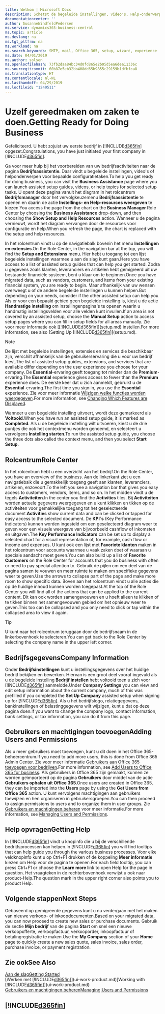 ```yaml
---
title: Welkom | Microsoft Docs
description: Schetst de begeleide instellingen, video's, Help-onderwerpen en pagina's die u kunt gebruiken om u gereed te maken voor het doen van zaken in Business Central.
documentationcenter: ''
author: SusanneWindfeldPedersen
ms.service: dynamics365-business-central
ms.topic: article
ms.devlang: na
ms.tgt_pltfrm: na
ms.workload: na
ms.search.keywords: SMTP, mail, Office 365, setup, wizard, experience
ms.date: 04/01/2019
ms.author: solsen
ms.openlocfilehash: 73fb2daa84bc34d0fd865e2b95d5ea6dea11336c
ms.sourcegitcommit: 60b87e5eb32bb408dd65b9855c29159b1dfbfca8
ms.translationtype: HT
ms.contentlocale: nl-NL
ms.lasthandoff: 04/29/2019
ms.locfileid: "1249511"
---
```

# <a name="getting-ready-for-doing-business"></a><span data-ttu-id="65bf3-103">Uzelf gereedmaken om zaken te doen.</span><span class="sxs-lookup"><span data-stu-id="65bf3-103">Getting Ready for Doing Business</span></span>
<span data-ttu-id="65bf3-104">Gefeliciteerd. U hebt zojuist uw eerste bedrijf in [!INCLUDE[d365fin](includes/d365fin_md.md)] opgezet.</span><span class="sxs-lookup"><span data-stu-id="65bf3-104">Congratulations, you have just initiated your first company in [!INCLUDE[d365fin](includes/d365fin_md.md)].</span></span>

<span data-ttu-id="65bf3-105">Ga voor meer hulp bij het voorbereiden van uw bedrijfsactiviteiten naar de pagina **Bedrijfsassistentie**. Daar vindt u begeleide instellingen, video's of helponderwerpen voor bepaalde configuratietaken.</span><span class="sxs-lookup"><span data-stu-id="65bf3-105">To help you get ready for doing business, you can visit the **Business Assistance** page where you can launch assisted setup guides, videos, or help topics for selected setup tasks.</span></span> <span data-ttu-id="65bf3-106">U opent deze pagina vanuit het diagram in het rolcentrum **Bedrijfsmanager** door het vervolgkeuzemenu **Bedrijfsassistentie** te openen en daarin de actie **Instellings- en Help-resources weergeven** te kiezen.</span><span class="sxs-lookup"><span data-stu-id="65bf3-106">You access the page from the chart on the **Business Manager** Role Center by choosing the **Business Assistance** drop-down, and then choosing the **Show Setup and Help Resources** action.</span></span> <span data-ttu-id="65bf3-107">Wanneer u de pagina vernieuwt, wordt het diagram vervangen door de resources voor configuratie en help.</span><span class="sxs-lookup"><span data-stu-id="65bf3-107">When you refresh the page, the chart is replaced with the setup and help resources.</span></span>

<span data-ttu-id="65bf3-108">In het rolcentrum vindt u op de navigatiebalk bovenin het menu **Instellingen en extensies**.</span><span class="sxs-lookup"><span data-stu-id="65bf3-108">On the Role Center, in the navigation bar at the top, you will find the **Setup and Extensions** menu.</span></span> <span data-ttu-id="65bf3-109">Hier hebt u toegang tot een lijst begeleide instellingen waarmee u aan de slag kunt gaan.</span><span class="sxs-lookup"><span data-stu-id="65bf3-109">Here you have access to a list of assisted setup guides that can help you get started.</span></span> <span data-ttu-id="65bf3-110">Zodra u gegevens zoals klanten, leveranciers en artikelen hebt gemigreerd uit uw bestaande financiële systeem, bent u klaar om te beginnen.</span><span class="sxs-lookup"><span data-stu-id="65bf3-110">Once you have migrated data, such as vendors, customers, and items from your existing financial system, you are ready to begin.</span></span> <span data-ttu-id="65bf3-111">Maar afhankelijk van uw wensen overweegt u of de andere begeleide instellingen u kunnen helpen.</span><span class="sxs-lookup"><span data-stu-id="65bf3-111">But depending on your needs, consider if the other assisted setup can help you.</span></span> <span data-ttu-id="65bf3-112">Als er voor een bepaald gebied geen begeleide instelling is, kiest u de actie **Handmatige instelling** om instellingenpagina's te openen waarin u handmatig instellingsvelden voor alle velden kunt invullen.</span><span class="sxs-lookup"><span data-stu-id="65bf3-112">If an area is not covered by an assisted setup, choose the **Manual Setup** action to access setup pages where you can fill in setup fields for all areas manually.</span></span> <span data-ttu-id="65bf3-113">Zie voor meer informatie ook [[!INCLUDE[d365fin](includes/d365fin_md.md)]](setup.md) instellen.</span><span class="sxs-lookup"><span data-stu-id="65bf3-113">For more information, see also [Setting Up [!INCLUDE[d365fin](includes/d365fin_md.md)]](setup.md).</span></span>

> [!NOTE]  
>   <span data-ttu-id="65bf3-114">De lijst met begeleide instellingen, extensies en services die beschikbaar zijn, verschilt afhankelijk van de gebruikerservaring die u voor uw bedrijf kiest.</span><span class="sxs-lookup"><span data-stu-id="65bf3-114">The list of assisted setup guides, extensions, and services that are available differ depending on the user experience you choose for your company.</span></span> <span data-ttu-id="65bf3-115">De **Essential**-ervaring geeft toegang tot minder dan de **Premium**-ervaring.</span><span class="sxs-lookup"><span data-stu-id="65bf3-115">The **Essential** experience gives access to fewer than the **Premium** experience does.</span></span> <span data-ttu-id="65bf3-116">De eerste keer dat u zich aanmeldt, gebruikt u de **Essential**-ervaring.</span><span class="sxs-lookup"><span data-stu-id="65bf3-116">The first time you sign in, you use the **Essential** experience.</span></span> <span data-ttu-id="65bf3-117">Zie voor meer informatie [Wijzigen welke functies worden weergegeven](ui-experiences.md).</span><span class="sxs-lookup"><span data-stu-id="65bf3-117">For more information, see [Changing Which Features are Displayed](ui-experiences.md).</span></span>

<span data-ttu-id="65bf3-118">Wanneer u een begeleide instelling uitvoert, wordt deze gemarkeerd als **Voltooid**.</span><span class="sxs-lookup"><span data-stu-id="65bf3-118">When you have run an assisted setup guide, it is marked as **Completed**.</span></span> <span data-ttu-id="65bf3-119">Als u de begeleide instelling wilt uitvoeren, kiest u de drie puntjes die ook het contextmenu worden genoemd, en selecteert u vervolgens **Instelling starten**.</span><span class="sxs-lookup"><span data-stu-id="65bf3-119">To run the assisted setup guide, you choose the three dots also called the context menu, and then you select **Start Setup**.</span></span>

## <a name="role-center"></a><span data-ttu-id="65bf3-120">Rolcentrum</span><span class="sxs-lookup"><span data-stu-id="65bf3-120">Role Center</span></span>
<span data-ttu-id="65bf3-121">In het rolcentrum hebt u een overzicht van het bedrijf.</span><span class="sxs-lookup"><span data-stu-id="65bf3-121">On the Role Center, you have an overview of the business.</span></span> <span data-ttu-id="65bf3-122">Aan de linkerkant ziet u een navigatiebalk die u gemakkelijk toegang geeft aan klanten, leveranciers, artikelen, enzovoort.</span><span class="sxs-lookup"><span data-stu-id="65bf3-122">To the left you see a navigation bar that gives you easy access to customers, vendors, items, and so on.</span></span> <span data-ttu-id="65bf3-123">In het midden vindt u de tegels **Activiteiten**.</span><span class="sxs-lookup"><span data-stu-id="65bf3-123">In the center you find the **Activities** tiles.</span></span> <span data-ttu-id="65bf3-124">Bij **Activiteiten** worden actuele gegevens weergegeven en u kunt klikken en tikken op de activiteiten voor gemakkelijke toegang tot het geselecteerde document.</span><span class="sxs-lookup"><span data-stu-id="65bf3-124">**Activities** show current data and can be clicked or tapped for easy access to the selected document.</span></span> <span data-ttu-id="65bf3-125">De **KPI´s** (Key Performance Indicators) kunnen worden ingesteld om een geselecteerd diagram weer te geven voor een visuele weergave van bijvoorbeeld cashflow of inkomsten en uitgaven.</span><span class="sxs-lookup"><span data-stu-id="65bf3-125">The **Key Performance Indicators** can be set up to display a selected chart for a visual representation of, for example, cash flow or income and expenses.</span></span> <span data-ttu-id="65bf3-126">U kunt ook een lijst met **Favoriete klanten** maken in het rolcentrum voor accounts waarmee u vaak zaken doet of waaraan u speciale aandacht moet geven.</span><span class="sxs-lookup"><span data-stu-id="65bf3-126">You can also build up a list of **Favorite Customers** on the Role Center for accounts that you do business with often or need to pay special attention to.</span></span>
<span data-ttu-id="65bf3-127">Gebruik de pijlen om een deel van de pagina samen te vouwen en meer ruimte te maken om specifieke gegevens weer te geven.</span><span class="sxs-lookup"><span data-stu-id="65bf3-127">Use the arrows to collapse part of the page and make more room to show specific data.</span></span> <span data-ttu-id="65bf3-128">Boven aan het rolcentrum vindt u alle acties die op de huidige inhoud kunnen worden toegepast.</span><span class="sxs-lookup"><span data-stu-id="65bf3-128">At the top of the Role Center you will find all of the actions that can be applied to the current content.</span></span> <span data-ttu-id="65bf3-129">Dit kan ook worden samengevouwen en u hoeft alleen te klikken of te tikken binnen het samengevouwen gebied om het opnieuw weer te geven.</span><span class="sxs-lookup"><span data-stu-id="65bf3-129">This too can be collapsed and you only need to click or tap within the collapsed area to view it again.</span></span>

> [!TIP]  
> <span data-ttu-id="65bf3-130">U kunt naar het rolcentrum teruggaan door de bedrijfsnaam in de linkerbovenhoek te selecteren.</span><span class="sxs-lookup"><span data-stu-id="65bf3-130">You can get back to the Role Center by selecting the company name in the upper left corner.</span></span>

## <a name="company-information"></a><span data-ttu-id="65bf3-131">Bedrijfsgegevens</span><span class="sxs-lookup"><span data-stu-id="65bf3-131">Company Information</span></span>
<span data-ttu-id="65bf3-132">Onder **Bedrijfsinstellingen** kunt u instellingsgegevens over het huidige bedrijf bekijken en bewerken. Hiervan is een groot deel vooraf ingevuld als u de begeleide instelling **Bedrijf instellen** hebt voltooid toen u zich voor [!INCLUDE[d365fin](includes/d365fin_md.md)] aanmeldde.</span><span class="sxs-lookup"><span data-stu-id="65bf3-132">Under **Company Settings** you can view and edit setup information about the current company, much of this was prefilled if you completed the **Set Up Company** assisted setup when signing up for [!INCLUDE[d365fin](includes/d365fin_md.md)].</span></span> <span data-ttu-id="65bf3-133">Als u het bedrijfslogo, relatiegegevens, bankinstellingen of belastinggegevens wilt wijzigen, kunt u dat op deze pagina doen.</span><span class="sxs-lookup"><span data-stu-id="65bf3-133">If you want to change the company logo, contact information, bank settings, or tax information, you can do it from this page.</span></span>    

## <a name="adding-users-and-permissions"></a><span data-ttu-id="65bf3-134">Gebruikers en machtigingen toevoegen</span><span class="sxs-lookup"><span data-stu-id="65bf3-134">Adding Users and Permissions</span></span>
<span data-ttu-id="65bf3-135">Als u meer gebruikers moet toevoegen, kunt u dit doen in het Office 365-beheercentrum.</span><span class="sxs-lookup"><span data-stu-id="65bf3-135">If you need to add more users, this is done from Office 365 Admin Center.</span></span> <span data-ttu-id="65bf3-136">Zie voor meer informatie [Gebruikers aan Office 365 toevoegen voor bedrijven](https://support.office.com/en-us/article/Add-users-to-Office-365-for-business-435ccec3-09dd-4587-9ebd-2f3cad6bc2bc).</span><span class="sxs-lookup"><span data-stu-id="65bf3-136">For more information, see [Add Users to Office 365 for business](https://support.office.com/en-us/article/Add-users-to-Office-365-for-business-435ccec3-09dd-4587-9ebd-2f3cad6bc2bc).</span></span> <span data-ttu-id="65bf3-137">Als gebruikers in Office 365 zijn gemaakt, kunnen ze worden geïmporteerd op de pagina **Gebruikers** door middel van de actie **Gebruikers ophalen uit Office 365**.</span><span class="sxs-lookup"><span data-stu-id="65bf3-137">Once users are created in Office 365, they can be imported into the **Users** page by using the **Get Users from Office 365** action.</span></span> <span data-ttu-id="65bf3-138">U kunt vervolgens machtigingen aan gebruikers toewijzen en hen organiseren in gebruikersgroepen.</span><span class="sxs-lookup"><span data-stu-id="65bf3-138">You can then proceed to assign permissions to users and to organize them in user groups.</span></span> <span data-ttu-id="65bf3-139">Zie [Gebruikers en machtigingen beheren](ui-how-users-permissions.md) voor meer informatie.</span><span class="sxs-lookup"><span data-stu-id="65bf3-139">For more information, see [Managing Users and Permissions](ui-how-users-permissions.md).</span></span>  

## <a name="getting-help"></a><span data-ttu-id="65bf3-140">Help opvragen</span><span class="sxs-lookup"><span data-stu-id="65bf3-140">Getting Help</span></span>
<span data-ttu-id="65bf3-141">In [!INCLUDE[d365fin](includes/d365fin_md.md)] vindt u knopinfo die u bij de verschillende bedrijfsprocessen kan helpen.</span><span class="sxs-lookup"><span data-stu-id="65bf3-141">In [!INCLUDE[d365fin](includes/d365fin_md.md)] you will find tooltips that can help guide you through the various business processes.</span></span> <span data-ttu-id="65bf3-142">Voor elke veldknopinfo kunt u op Ctrl+F1 drukken of de koppeling **Meer informatie** kiezen om Help voor de pagina te openen.</span><span class="sxs-lookup"><span data-stu-id="65bf3-142">For each field tooltip, you can press Ctrl+F1 or choose the **Learn more** link to open Help for the page in question.</span></span> <span data-ttu-id="65bf3-143">Het vraagteken in de rechterbovenhoek verwijst u ook naar product-Help.</span><span class="sxs-lookup"><span data-stu-id="65bf3-143">The question mark in the upper right corner also points you to product Help.</span></span>

## <a name="next-steps"></a><span data-ttu-id="65bf3-144">Volgende stappen</span><span class="sxs-lookup"><span data-stu-id="65bf3-144">Next Steps</span></span>
<span data-ttu-id="65bf3-145">Gebaseerd op gemigreerde gegevens kunt u nu verdergaan met het maken van nieuwe verkoop- of inkoopdocumenten.</span><span class="sxs-lookup"><span data-stu-id="65bf3-145">Based on your migrated data, you can now proceed to create new sales or purchase documents.</span></span> <span data-ttu-id="65bf3-146">Gebruik de sectie **Mijn bedrijf** van de pagina **Start** om snel een nieuwe verkoopofferte, verkoopfactuur, verkooporder, inkoopfactuur of betalingregistratie te maken.</span><span class="sxs-lookup"><span data-stu-id="65bf3-146">Use the **My Company** section of your **Home** page to quickly create a new sales quote, sales invoice, sales order, purchase invoice, or payment registration.</span></span>

## <a name="see-also"></a><span data-ttu-id="65bf3-147">Zie ook</span><span class="sxs-lookup"><span data-stu-id="65bf3-147">See Also</span></span>
[<span data-ttu-id="65bf3-148">Aan de slag</span><span class="sxs-lookup"><span data-stu-id="65bf3-148">Getting Started</span></span>](product-get-started.md)  
<span data-ttu-id="65bf3-149">[Werken met [!INCLUDE[d365fin](includes/d365fin_md.md)]](ui-work-product.md)</span><span class="sxs-lookup"><span data-stu-id="65bf3-149">[Working with [!INCLUDE[d365fin](includes/d365fin_md.md)]](ui-work-product.md)</span></span>  
[<span data-ttu-id="65bf3-150">Gebruikers en machtigingen beheren</span><span class="sxs-lookup"><span data-stu-id="65bf3-150">Managing Users and Permissions</span></span>](ui-how-users-permissions.md)

## [!INCLUDE[d365fin](includes/free_trial_md.md)]  
